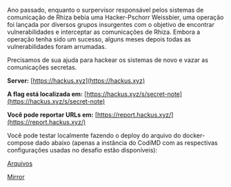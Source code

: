 Ano passado, enquanto o surpervisor responsável pelos sistemas de comunicação de Rhiza bebia uma Hacker-Pschorr Weissbier, uma operação foi lançada por diversos grupos insurgentes com o objetivo de encontrar vulnerabilidades e interceptar as comunicações de Rhiza. Embora a operação tenha sido um sucesso, alguns meses depois todas as vulnerabilidades foram arrumadas.

Precisamos de sua ajuda para hackear os sistemas de novo e vazar as comunicações secretas.

**Server:** [https://hackus.xyz](https://hackus.xyz)

**A flag está localizada em:** [https://hackus.xyz/s/secret-note](https://hackus.xyz/s/secret-note)

**Você pode reportar URLs em:** [https://report.hackus.xyz/](https://report.hackus.xyz/)

Você pode testar localmente fazendo o deploy do arquivo do docker-compose dado abaixo (apenas a instância do CodiMD com as respectivas configurações usadas no desafio estão disponíveis):

[Arquivos](https://static.pwn2win.party/hackus_5903fca1f610c5f3a6740729e17f82040d184f869b4b93cd5529c48b04decdb7.tar.gz)

[Mirror](https://drive.google.com/file/d/1B1IvtZvn2KbyI7R93GQdwl6C6_uAN3ei/view?usp=drivesdk)


